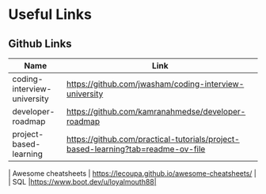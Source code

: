 # Useful Links


## Github Links
| Name | Link |
| --- | --- |
| coding-interview-university | https://github.com/jwasham/coding-interview-university |
| developer-roadmap | https://github.com/kamranahmedse/developer-roadmap |
| project-based-learning | https://github.com/practical-tutorials/project-based-learning?tab=readme-ov-file |

| Awesome cheatsheets | https://lecoupa.github.io/awesome-cheatsheets/ |
|      SQL      |https://www.boot.dev/u/loyalmouth88|
